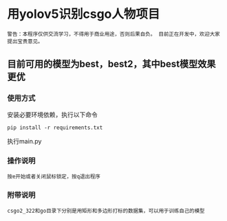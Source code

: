 # 用yolov5识别csgo人物项目
```
警告：本程序仅供交流学习，不得用于商业用途，否则后果自负。 目前正在开发中，欢迎大家提出宝贵意见。
```
## 目前可用的模型为best，best2，其中best模型效果更优

### 使用方式

安装必要环境依赖，执行以下命令
```
pip install -r requirements.txt
```

执行main.py

### 操作说明
```
按e开始或者关闭鼠标锁定，按q退出程序
```
### 附带说明
```
csgo2_322和go目录下分别是用矩形和多边形打标的数据集，可以用于训练自己的模型
```
